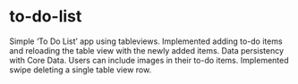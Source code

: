 # to-do-list

Simple ‘To Do List’ app using tableviews. Implemented adding to-do items and reloading the table view with the newly added items. Data persistency with Core Data. Users can include images in their to-do items. Implemented swipe deleting a single table view row.
